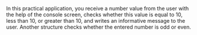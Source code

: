 In this practical application, you receive a number value from the user with the help of the console screen, checks whether this value is equal to 10, less than 10, or greater than 10, and writes an informative message to the user.
Another structure checks whether the entered number is odd or even.
